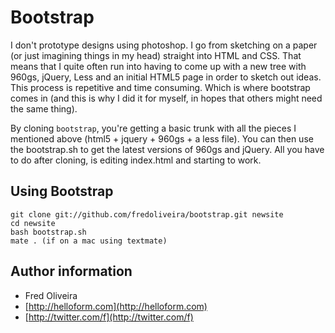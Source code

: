 # Bootstrap

I don't prototype designs using photoshop. I go from sketching on a paper (or just imagining things in my head) straight into HTML and CSS. That means that I quite often run into having to come up with a new tree with 960gs, jQuery, Less and an initial HTML5 page in order to sketch out ideas. This process is repetitive and time consuming. Which is where bootstrap comes in (and this is why I did it for myself, in hopes that others might need the same thing).

By cloning `bootstrap`, you're getting a basic trunk with all the pieces I mentioned above (html5 + jquery + 960gs + a less file). You can then use the bootstrap.sh to get the latest versions of 960gs and jQuery. All you have to do after cloning, is editing index.html and starting to work.

## Using Bootstrap

	git clone git://github.com/fredoliveira/bootstrap.git newsite
	cd newsite
	bash bootstrap.sh
	mate . (if on a mac using textmate)

## Author information

* Fred Oliveira
* [http://helloform.com](http://helloform.com)
* [http://twitter.com/f](http://twitter.com/f)
